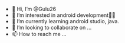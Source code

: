 - 👋 Hi, I’m @Gulu26
- 👀 I’m interested in android development👩‍💻
- 🌱 I’m currently learning android studio, java.
- 💞️ I’m looking to collaborate on ...
- 📫 How to reach me ...

<!---
Gulu26/Gulu26 is a ✨ special ✨ repository because its `README.md` (this file) appears on your GitHub profile.
You can click the Preview link to take a look at your changes.
--->
